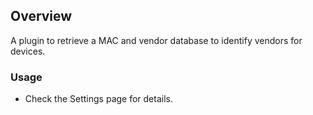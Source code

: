 ## Overview

A plugin to retrieve a MAC and vendor database to identify vendors for devices.

### Usage

- Check the Settings page for details.
